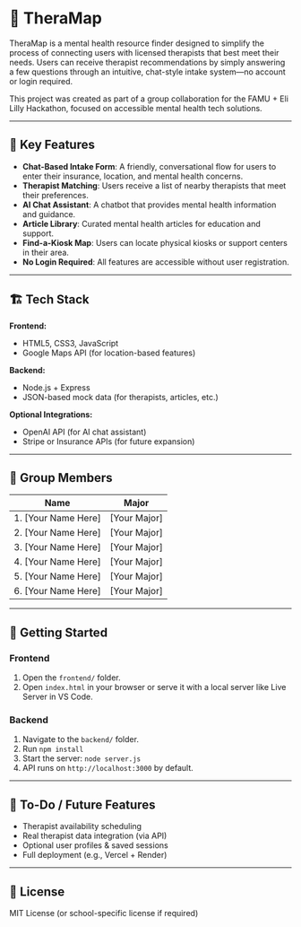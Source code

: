 # 🧠 TheraMap

TheraMap is a mental health resource finder designed to simplify the process of connecting users with licensed therapists that best meet their needs. Users can receive therapist recommendations by simply answering a few questions through an intuitive, chat-style intake system—no account or login required.

This project was created as part of a group collaboration for the FAMU + Eli Lilly Hackathon, focused on accessible mental health tech solutions.

---

## 🌟 Key Features

- **Chat-Based Intake Form**: A friendly, conversational flow for users to enter their insurance, location, and mental health concerns.
- **Therapist Matching**: Users receive a list of nearby therapists that meet their preferences.
- **AI Chat Assistant**: A chatbot that provides mental health information and guidance.
- **Article Library**: Curated mental health articles for education and support.
- **Find-a-Kiosk Map**: Users can locate physical kiosks or support centers in their area.
- **No Login Required**: All features are accessible without user registration.

---

## 🏗️ Tech Stack

**Frontend:**
- HTML5, CSS3, JavaScript
- Google Maps API (for location-based features)

**Backend:**
- Node.js + Express
- JSON-based mock data (for therapists, articles, etc.)

**Optional Integrations:**
- OpenAI API (for AI chat assistant)
- Stripe or Insurance APIs (for future expansion)

---

## 👥 Group Members

| Name | Major |
|------|-------|
| 1. [Your Name Here] | [Your Major] |
| 2. [Your Name Here] | [Your Major] |
| 3. [Your Name Here] | [Your Major] |
| 4. [Your Name Here] | [Your Major] |
| 5. [Your Name Here] | [Your Major] |
| 6. [Your Name Here] | [Your Major] |

---

## 🚀 Getting Started

### Frontend
1. Open the `frontend/` folder.
2. Open `index.html` in your browser or serve it with a local server like Live Server in VS Code.

### Backend
1. Navigate to the `backend/` folder.
2. Run `npm install`
3. Start the server: `node server.js`
4. API runs on `http://localhost:3000` by default.

---

## 📌 To-Do / Future Features

- Therapist availability scheduling
- Real therapist data integration (via API)
- Optional user profiles & saved sessions
- Full deployment (e.g., Vercel + Render)

---

## 📄 License

MIT License (or school-specific license if required)
